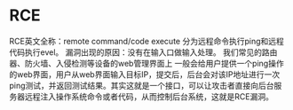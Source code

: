 # RCE
RCE英文全称：remote command/code execute
分为远程命令执行ping和远程代码执行evel。
漏洞出现的原因：没有在输入口做输入处理。
我们常见的路由器、防火墙、入侵检测等设备的web管理界面上
一般会给用户提供一个ping操作的web界面，用户从web界面输入目标IP，提交后，后台会对该IP地址进行一次ping测试，并返回测试结果。其实这就是一个接口，可以让攻击者直接向后台服务器远程注入操作系统命令或者代码，从而控制后台系统，这就是RCE漏洞。